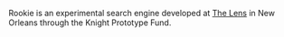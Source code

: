 Rookie is an experimental search engine developed at [The Lens](http://www.thelensnola.org "The Lens") in New Orleans through the Knight Prototype Fund.